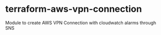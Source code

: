 # terraform-aws-vpn-connection
Module to create AWS VPN Connection with cloudwatch alarms through SNS
